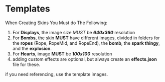 # Templates
When Creating Skins You Must do The Following:
1. For **Displays**, the image size *MUST* be _**640x360**_ resolution
2. For **Bombs**, the skin **MUST** have different images, divided in folders for the **ropes** (Rope, RopeMid, and RopeEnd), the **bomb**, the **spark thingy**, and the **explosion**.
3. For **Hearts**, image **MUST** be _**100x100**_ resolution
4. adding custom effects are optional, but always create an **effects.json** file for these.

if you need referencing, use the template images.
